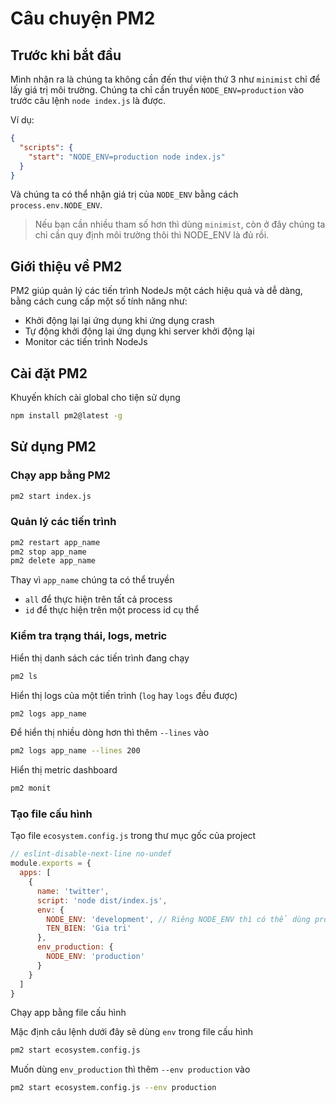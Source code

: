 # Câu chuyện PM2

## Trước khi bắt đầu

Mình nhận ra là chúng ta không cần đến thư viện thứ 3 như `minimist` chỉ để lấy giá trị môi trường. Chúng ta chỉ cần truyền `NODE_ENV=production` vào trước câu lệnh `node index.js` là được.

Ví dụ:

```json
{
  "scripts": {
    "start": "NODE_ENV=production node index.js"
  }
}
```

Và chúng ta có thể nhận giá trị của `NODE_ENV` bằng cách `process.env.NODE_ENV`.

> Nếu bạn cần nhiều tham số hơn thì dùng `minimist`, còn ở đây chúng ta chỉ cần quy định môi trường thôi thì NODE_ENV là đủ rồi.

## Giới thiệu về PM2

PM2 giúp quản lý các tiến trình NodeJs một cách hiệu quả và dễ dàng, bằng cách cung cấp một số tính năng như:

- Khởi động lại lại ứng dụng khi ứng dụng crash
- Tự động khởi động lại ứng dụng khi server khởi động lại
- Monitor các tiến trình NodeJs

## Cài đặt PM2

Khuyến khích cài global cho tiện sử dụng

```bash
npm install pm2@latest -g
```

## Sử dụng PM2

### Chạy app bằng PM2

```bash
pm2 start index.js
```

### Quản lý các tiến trình

```bash
pm2 restart app_name
pm2 stop app_name
pm2 delete app_name
```

Thay vì `app_name` chúng ta có thể truyền

- `all` để thực hiện trên tất cả process
- `id` để thực hiện trên một process id cụ thể

### Kiểm tra trạng thái, logs, metric

Hiển thị danh sách các tiến trình đang chạy

```bash
pm2 ls
```

Hiển thị logs của một tiến trình (`log` hay `logs` đều được)

```bash
pm2 logs app_name
```

Để hiển thị nhiều dòng hơn thì thêm `--lines` vào

```bash
pm2 logs app_name --lines 200
```

Hiển thị metric dashboard

```bash
pm2 monit
```

### Tạo file cấu hình

Tạo file `ecosystem.config.js` trong thư mục gốc của project

```js
// eslint-disable-next-line no-undef
module.exports = {
  apps: [
    {
      name: 'twitter',
      script: 'node dist/index.js',
      env: {
        NODE_ENV: 'development', // Riêng NODE_ENV thì có thể dùng process.env.NODE_ENV hoặc process.NODE_ENV, còn lại thì chỉ được dùng process.env.TEN_BIEN
        TEN_BIEN: 'Gia tri'
      },
      env_production: {
        NODE_ENV: 'production'
      }
    }
  ]
}
```

Chạy app bằng file cấu hình

Mặc định câu lệnh dưới đây sẽ dùng `env` trong file cấu hình

```bash
pm2 start ecosystem.config.js
```

Muốn dùng `env_production` thì thêm `--env production` vào

```bash
pm2 start ecosystem.config.js --env production
```
